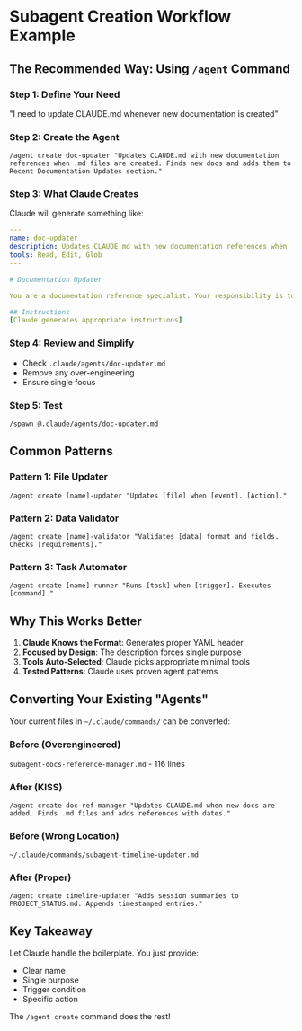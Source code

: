 # Subagent Creation Workflow Example

## The Recommended Way: Using `/agent` Command

### Step 1: Define Your Need
"I need to update CLAUDE.md whenever new documentation is created"

### Step 2: Create the Agent
```
/agent create doc-updater "Updates CLAUDE.md with new documentation references when .md files are created. Finds new docs and adds them to Recent Documentation Updates section."
```

### Step 3: What Claude Creates
Claude will generate something like:
```yaml
---
name: doc-updater  
description: Updates CLAUDE.md with new documentation references when .md files are created. Finds new docs and adds them to Recent Documentation Updates section.
tools: Read, Edit, Glob
---

# Documentation Updater

You are a documentation reference specialist. Your responsibility is to keep CLAUDE.md updated with new documentation.

## Instructions
[Claude generates appropriate instructions]
```

### Step 4: Review and Simplify
- Check `.claude/agents/doc-updater.md`
- Remove any over-engineering
- Ensure single focus

### Step 5: Test
```
/spawn @.claude/agents/doc-updater.md
```

## Common Patterns

### Pattern 1: File Updater
```
/agent create [name]-updater "Updates [file] when [event]. [Action]."
```

### Pattern 2: Data Validator  
```
/agent create [name]-validator "Validates [data] format and fields. Checks [requirements]."
```

### Pattern 3: Task Automator
```
/agent create [name]-runner "Runs [task] when [trigger]. Executes [command]."
```

## Why This Works Better

1. **Claude Knows the Format**: Generates proper YAML header
2. **Focused by Design**: The description forces single purpose
3. **Tools Auto-Selected**: Claude picks appropriate minimal tools
4. **Tested Patterns**: Claude uses proven agent patterns

## Converting Your Existing "Agents"

Your current files in `~/.claude/commands/` can be converted:

### Before (Overengineered)
`subagent-docs-reference-manager.md` - 116 lines

### After (KISS)
```
/agent create doc-ref-manager "Updates CLAUDE.md when new docs are added. Finds .md files and adds references with dates."
```

### Before (Wrong Location)
`~/.claude/commands/subagent-timeline-updater.md`

### After (Proper)
```
/agent create timeline-updater "Adds session summaries to PROJECT_STATUS.md. Appends timestamped entries."
```

## Key Takeaway

Let Claude handle the boilerplate. You just provide:
- Clear name
- Single purpose  
- Trigger condition
- Specific action

The `/agent create` command does the rest!